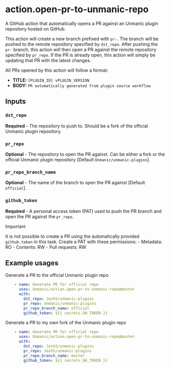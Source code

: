 # action.open-pr-to-unmanic-repo
A GitHub action that automatically opens a PR against an Unmanic plugin repository hosted on GitHub.

This action will create a new branch prefixed with `pr-`. The branch will be pushed to the remote repository specified by `dst_repo`.
After pushing the `pr-` branch, this action will then open a PR against the remote repository specified by `pr_repo`.
If the PR is already open, this action will simply be updating that PR with the latest changes.

All PRs opened by this action will follow a format:
- **TITLE:**    `[PLUGIN_ID] vPLUGIN_VERSION`
- **BODY:**     `PR automatically generated from plugin source workflow`

## Inputs

### `dst_repo` 

**Required** - The repository to push to. Should be a fork of the official Unmanic plugin repository.

### `pr_repo` 

**Optional** - The repository to open the PR against. Can be either a fork or the official Unmanic plugin repository [Default `Unmanic/unmanic-plugins`].

### `pr_repo_branch_name` 

**Optional** - The name of the branch to open the PR against [Default `official`].

### `github_token` 

**Required** - A personal access token (PAT) used to push the PR branch and open the PR against the `pr_repo`.

> [!IMPORTANT]
> It is not possible to create a PR using the automatically provided `github.token` in this task.
> Create a PAT with these permissions:
>       - Metadata: RO
>       - Contents: RW
>       - Pull requests: RW

## Example usages

Generate a PR to the official Unmanic plugin repo
```yaml
    - name: Generate PR for official repo
      uses: Unmanic/action.open-pr-to-unmanic-repo@master
      with:
        dst_repo: Josh5/unmanic-plugins
        pr_repo: Unmanic/unmanic-plugins
        pr_repo_branch_name: official
        github_token: ${{ secrets.GH_TOKEN }}
```

Generate a PR to my own fork of the Unmanic plugin repo
```yaml
    - name: Generate PR for official repo
      uses: Unmanic/action.open-pr-to-unmanic-repo@master
      with:
        dst_repo: Josh5/unmanic-plugins
        pr_repo: Josh5/unmanic-plugins
        pr_repo_branch_name: master
        github_token: ${{ secrets.GH_TOKEN }}
```
